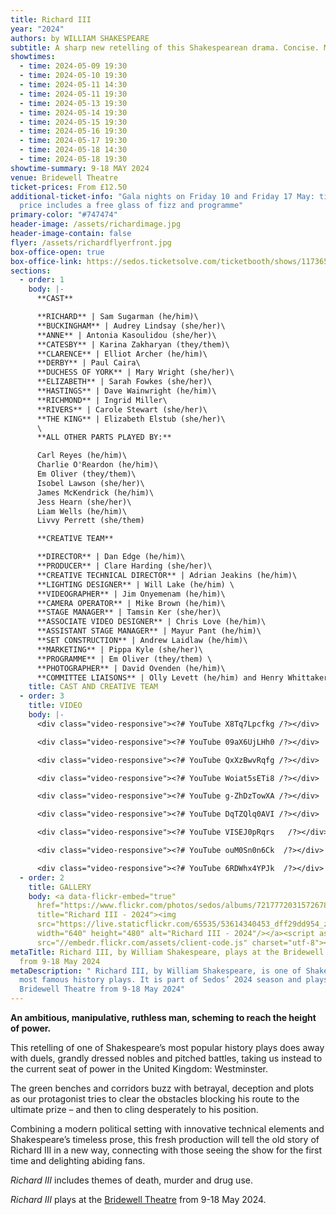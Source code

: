```yaml
---
title: Richard III
year: "2024"
authors: by WILLIAM SHAKESPEARE
subtitle: A sharp new retelling of this Shakespearean drama. Concise. Modern. Innovative.
showtimes:
  - time: 2024-05-09 19:30
  - time: 2024-05-10 19:30
  - time: 2024-05-11 14:30
  - time: 2024-05-11 19:30
  - time: 2024-05-13 19:30
  - time: 2024-05-14 19:30
  - time: 2024-05-15 19:30
  - time: 2024-05-16 19:30
  - time: 2024-05-17 19:30
  - time: 2024-05-18 14:30
  - time: 2024-05-18 19:30
showtime-summary: 9-18 MAY 2024
venue: Bridewell Theatre
ticket-prices: From £12.50
additional-ticket-info: "Gala nights on Friday 10 and Friday 17 May: ticket
  price includes a free glass of fizz and programme"
primary-color: "#747474"
header-image: /assets/richardimage.jpg
header-image-contain: false
flyer: /assets/richardflyerfront.jpg
box-office-open: true
box-office-link: https://sedos.ticketsolve.com/ticketbooth/shows/1173652515
sections:
  - order: 1
    body: |-
      **CAST**

      **RICHARD** | Sam Sugarman (he/him)\
      **BUCKINGHAM** | Audrey Lindsay (she/her)\
      **ANNE** | Antonia Kasoulidou (she/her)\
      **CATESBY** | Karina Zakharyan (they/them)\
      **CLARENCE** | Elliot Archer (he/him)\
      **DERBY** | Paul Caira\
      **DUCHESS OF YORK** | Mary Wright (she/her)\
      **ELIZABETH** | Sarah Fowkes (she/her)\
      **HASTINGS** | Dave Wainwright (he/him)\
      **RICHMOND** | Ingrid Miller\
      **RIVERS** | Carole Stewart (she/her)\
      **THE KING** | Elizabeth Elstub (she/her)\
      \
      **ALL OTHER PARTS PLAYED BY:**

      Carl Reyes (he/him)\
      Charlie O'Reardon (he/him)\
      Em Oliver (they/them)\
      Isobel Lawson (she/her)\
      James McKendrick (he/him)\
      Jess Hearn (she/her)\
      Liam Wells (he/him)\
      Livvy Perrett (she/them)

      **CREATIVE TEAM**

      **DIRECTOR** | Dan Edge (he/him)\
      **PRODUCER** | Clare Harding (she/her)\
      **CREATIVE TECHNICAL DIRECTOR** | Adrian Jeakins (he/him)\
      **LIGHTING DESIGNER** | Will Lake (he/him) \
      **VIDEOGRAPHER** | Jim Onyemenam (he/him)\
      **CAMERA OPERATOR** | Mike Brown (he/him)\
      **STAGE MANAGER** | Tamsin Ker (she/her)\
      **ASSOCIATE VIDEO DESIGNER** | Chris Love (he/him)\
      **ASSISTANT STAGE MANAGER** | Mayur Pant (he/him)\
      **SET CONSTRUCTION** | Andrew Laidlaw (he/him)\
      **MARKETING** | Pippa Kyle (she/her)\
      **PROGRAMME** | Em Oliver (they/them) \
      **PHOTOGRAPHER** | David Ovenden (he/him)\
      **COMMITTEE LIAISONS** | Olly Levett (he/him) and Henry Whittaker (he/him)
    title: CAST AND CREATIVE TEAM
  - order: 3
    title: VIDEO
    body: |-
      <div class="video-responsive"><?# YouTube X8Tq7Lpcfkg /?></div>

      <div class="video-responsive"><?# YouTube 09aX6UjLHh0 /?></div>

      <div class="video-responsive"><?# YouTube QxXzBwvRqfg /?></div>

      <div class="video-responsive"><?# YouTube Woiat5sETi8 /?></div>

      <div class="video-responsive"><?# YouTube g-ZhDzTowXA /?></div>

      <div class="video-responsive"><?# YouTube DqTZQlq0AVI /?></div>

      <div class="video-responsive"><?# YouTube VISEJ0pRqrs   /?></div>

      <div class="video-responsive"><?# YouTube ouM0Sn0n6Ck  /?></div>

      <div class="video-responsive"><?# YouTube 6RDWhx4YPJk  /?></div>
  - order: 2
    title: GALLERY
    body: <a data-flickr-embed="true"
      href="https://www.flickr.com/photos/sedos/albums/72177720315726789"
      title="Richard III - 2024"><img
      src="https://live.staticflickr.com/65535/53614340453_dff29dd954_z.jpg"
      width="640" height="480" alt="Richard III - 2024"/></a><script async
      src="//embedr.flickr.com/assets/client-code.js" charset="utf-8"></script>
metaTitle: Richard III, by William Shakespeare, plays at the Bridewell Theatre
  from 9-18 May 2024
metaDescription: " Richard III, by William Shakespeare, is one of Shakespeare’s
  most famous history plays. It is part of Sedos’ 2024 season and plays at the
  Bridewell Theatre from 9-18 May 2024"
---
```

**An ambitious, manipulative, ruthless man, scheming to reach the height of power.**

This retelling of one of Shakespeare’s most popular history plays does away with duels, grandly dressed nobles and pitched battles, taking us instead to the current seat of power in the United Kingdom: Westminster. 

The green benches and corridors buzz with betrayal, deception and plots as our protagonist tries to clear the obstacles blocking his route to the ultimate prize – and then to cling desperately to his position.

Combining a modern political setting with innovative technical elements and Shakespeare’s timeless prose, this fresh production will tell the old story of Richard III in a new way, connecting with those seeing the show for the first time and delighting abiding fans.

*Richard III* includes themes of death, murder and drug use.

*Richard III* plays at the [Bridewell Theatre](https://www.sedos.co.uk/venues/bridewell) from 9-18 May 2024.